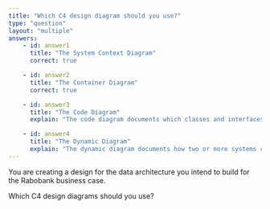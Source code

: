 ```yaml
---
title: "Which C4 design diagram should you use?"
type: "question"
layout: "multiple"
answers:
    - id: answer1
      title: "The System Context Diagram"
      correct: true

    - id: answer2
      title: "The Container Diagram"
      correct: true

    - id: answer3
      title: "The Code Diagram"
      explain: "The code diagram documents which classes and interfaces are used by a component. You do not need this diagram because it is intended for software developers, not data engineers."

    - id: answer4
      title: "The Dynamic Diagram"
      explain: "The dynamic diagram documents how two or more systems communicate when calling each other. You do not need this diagram because you will not be designing new communication protocols in your business case solution."
---
```


You are creating a design for the data architecture you intend to build for the Rabobank business case. 

Which C4 design diagrams should you use?
